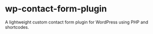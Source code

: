 # wp-contact-form-plugin
A lightweight custom contact form plugin for WordPress using PHP and shortcodes.
